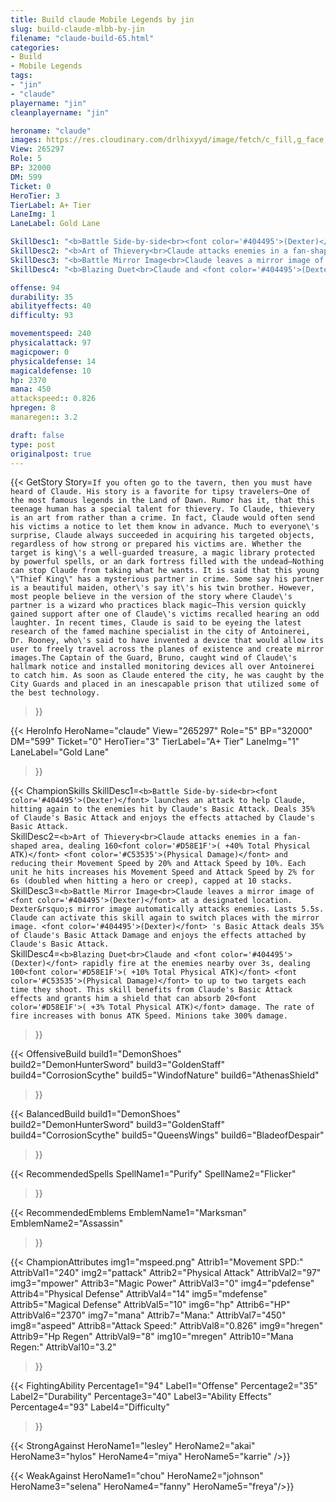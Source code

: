 ```yaml
---
title: Build claude Mobile Legends by jin
slug: build-claude-mlbb-by-jin
filename: "claude-build-65.html"
categories: 
- Build 
- Mobile Legends
tags: 
- "jin"
- "claude"
playername: "jin"
cleanplayername: "jin"

heroname: "claude"
images: https://res.cloudinary.com/drlhixyyd/image/fetch/c_fill,g_face,f_auto/https://cdn2-build.mobagenie.my.id/p/images/banner/full/claude.jpg
View: 265297 
Role: 5 
BP: 32000
DM: 599 
Ticket: 0 
HeroTier: 3 
TierLabel: A+ Tier 
LaneImg: 1
LaneLabel: Gold Lane 

SkillDesc1: "<b>Battle Side-by-side<br><font color='#404495'>(Dexter)</font> launches an attack to help Claude, hitting again to the enemies hit by Claude's Basic Attack. Deals 35% of Claude's Basic Attack and enjoys the effects attached by Claude's Basic Attack."   
SkillDesc2: "<b>Art of Thievery<br>Claude attacks enemies in a fan-shaped area, dealing 160<font color='#D58E1F'>( +40% Total Physical ATK)</font> <font color='#C53535'>(Physical Damage)</font> and reducing their Movement Speed by 20% and Attack Speed by 10%. Each unit he hits increases his Movement Speed and Attack Speed by 2% for 6s (doubled when hitting a hero or creep), capped at 10 stacks."   
SkillDesc3: "<b>Battle Mirror Image<br>Claude leaves a mirror image of <font color='#404495'>(Dexter)</font> at a designated location. Dexter&rsquo;s mirror image automatically attacks enemies. Lasts 5.5s. Claude can activate this skill again to switch places with the mirror image. <font color='#404495'>(Dexter)</font> 's Basic Attack deals 35% of Claude's Basic Attack Damage and enjoys the effects attached by Claude's Basic Attack."   
SkillDesc4: "<b>Blazing Duet<br>Claude and <font color='#404495'>(Dexter)</font> rapidly fire at the enemies nearby over 3s, dealing 100<font color='#D58E1F'>( +10% Total Physical ATK)</font> <font color='#C53535'>(Physical Damage)</font> to up to two targets each time they shoot. This skill benefits from Claude's Basic Attack effects and grants him a shield that can absorb 20<font color='#D58E1F'>( +3% Total Physical ATK)</font> damage. The rate of fire increases with bonus ATK Speed. Minions take 300% damage."  

offense: 94 
durability: 35 
abilityeffects: 40 
difficulty: 93 

movementspeed: 240
physicalattack: 97
magicpower: 0
physicaldefense: 14
magicaldefense: 10
hp: 2370
mana: 450
attackspeed:: 0.826
hpregen: 8
manaregen:: 3.2

draft: false
type: post
originalpost: true
---
```



{{< GetStory 
Story=` If you often go to the tavern, then you must have heard of Claude. His story is a favorite for tipsy travelers—One of the most famous legends in the Land of Dawn. Rumor has it, that this teenage human has a special talent for thievery. To Claude, thievery is an art from rather than a crime. In fact, Claude would often send his victims a notice to let them know in advance. Much to everyone\'s surprise, Claude always succeeded in acquiring his targeted objects, regardless of how strong or prepared his victims are. Whether the target is king\'s a well-guarded treasure, a magic library protected by powerful spells, or an dark fortress filled with the undead—Nothing can stop Claude from taking what he wants. It is said that this young \"Thief King\" has a mysterious partner in crime. Some say his partner is a beautiful maiden, other\'s say it\'s his twin brother. However, most people believe in the version of the story where Claude\'s partner is a wizard who practices black magic—This version quickly gained support after one of Claude\'s victims recalled hearing an odd laughter. In recent times, Claude is said to be eyeing the latest research of the famed machine specialist in the city of Antoinerei, Dr. Rooney, who\'s said to have invented a device that would allow its user to freely travel across the planes of existence and create mirror images.The Captain of the Guard, Bruno, caught wind of Claude\'s hallmark notice and installed monitoring devices all over Antoinerei to catch him. As soon as Claude entered the city, he was caught by the City Guards and placed in an inescapable prison that utilized some of the best technology. ` 
>}}

{{< HeroInfo 
HeroName="claude" 
View="265297" 
Role="5" 
BP="32000" 
DM="599" 
Ticket="0" 
HeroTier="3" 
TierLabel="A+ Tier" 
LaneImg="1" 
LaneLabel="Gold Lane" 
>}}
 
{{< ChampionSkills 
SkillDesc1=`<b>Battle Side-by-side<br><font color='#404495'>(Dexter)</font> launches an attack to help Claude, hitting again to the enemies hit by Claude's Basic Attack. Deals 35% of Claude's Basic Attack and enjoys the effects attached by Claude's Basic Attack.`   
SkillDesc2=`<b>Art of Thievery<br>Claude attacks enemies in a fan-shaped area, dealing 160<font color='#D58E1F'>( +40% Total Physical ATK)</font> <font color='#C53535'>(Physical Damage)</font> and reducing their Movement Speed by 20% and Attack Speed by 10%. Each unit he hits increases his Movement Speed and Attack Speed by 2% for 6s (doubled when hitting a hero or creep), capped at 10 stacks.`   
SkillDesc3=`<b>Battle Mirror Image<br>Claude leaves a mirror image of <font color='#404495'>(Dexter)</font> at a designated location. Dexter&rsquo;s mirror image automatically attacks enemies. Lasts 5.5s. Claude can activate this skill again to switch places with the mirror image. <font color='#404495'>(Dexter)</font> 's Basic Attack deals 35% of Claude's Basic Attack Damage and enjoys the effects attached by Claude's Basic Attack.`   
SkillDesc4=`<b>Blazing Duet<br>Claude and <font color='#404495'>(Dexter)</font> rapidly fire at the enemies nearby over 3s, dealing 100<font color='#D58E1F'>( +10% Total Physical ATK)</font> <font color='#C53535'>(Physical Damage)</font> to up to two targets each time they shoot. This skill benefits from Claude's Basic Attack effects and grants him a shield that can absorb 20<font color='#D58E1F'>( +3% Total Physical ATK)</font> damage. The rate of fire increases with bonus ATK Speed. Minions take 300% damage.`   
>}}

{{< OffensiveBuild 
build1="DemonShoes"  
build2="DemonHunterSword" 
build3="GoldenStaff" 
build4="CorrosionScythe" 
build5="WindofNature" 
build6="AthenasShield" 
>}} 

{{< BalancedBuild 
build1="DemonShoes"  
build2="DemonHunterSword" 
build3="GoldenStaff" 
build4="CorrosionScythe" 
build5="QueensWings" 
build6="BladeofDespair" 
>}}


{{< RecommendedSpells 
SpellName1="Purify" 
SpellName2="Flicker" 
>}}  

{{< RecommendedEmblems 
EmblemName1="Marksman" 
EmblemName2="Assassin" 
>}}   


{{< ChampionAttributes
img1="mspeed.png" Attrib1="Movement SPD:" AttribVal1="240"
img2="pattack" Attrib2="Physical Attack" AttribVal2="97"
img3="mpower" Attrib3="Magic Power" AttribVal3="0"
img4="pdefense" Attrib4="Physical Defense" AttribVal4="14"
img5="mdefense" Attrib5="Magical Defense" AttribVal5="10"
img6="hp" Attrib6="HP" AttribVal6="2370"
img7="mana" Attrib7="Mana:" AttribVal7="450"
img8="aspeed" Attrib8="Attack Speed:" AttribVal8="0.826"
img9="hregen" Attrib9="Hp Regen" AttribVal9="8"
img10="mregen" Attrib10="Mana Regen:" AttribVal10="3.2"
>}}


{{< FightingAbility
Percentage1="94" Label1="Offense"
Percentage2="35" Label2="Durability"
Percentage3="40" Label3="Ability Effects"
Percentage4="93" Label4="Difficulty"
 >}}

{{< StrongAgainst 
HeroName1="lesley"
HeroName2="akai"
HeroName3="hylos"
HeroName4="miya"
HeroName5="karrie"
/>}}

{{< WeakAgainst
HeroName1="chou"
HeroName2="johnson"
HeroName3="selena"
HeroName4="fanny"
HeroName5="freya"/>}}
